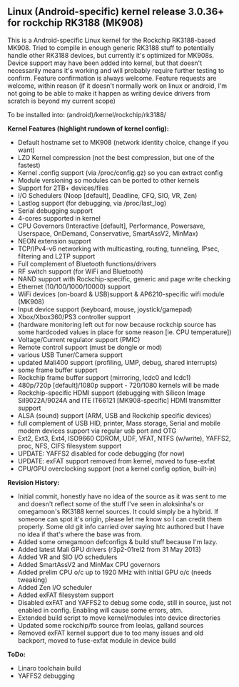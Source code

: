 Linux (Android-specific) kernel release 3.0.36+ for rockchip RK3188 (MK908)
------------

This is a Android-specific Linux kernel for the Rockchip RK3188-based MK908.
Tried to compile in enough generic RK3188 stuff to potentially handle other
RK3188 devices, but currently it's optimized for MK908s. Device support may
have been added into kernel, but that doesn't necessarily means it's working
and will probably require further testing to confirm. Feature confirmation
is always welcome. Feature requests are welcome, within reason (if it doesn't
normally work on linux or android, I'm not going to be able to make it
happen as writing device drivers from scratch is beyond my current scope)

To be installed into: (android)/kernel/rockchip/rk3188/

**Kernel Features (highlight rundown of kernel config):**
- Default hostname set to MK908 (network identity choice, change if you want)
- LZO Kernel compression (not the best compression, but one of the fastest)
- Kernel .config support (via /proc/config.gz) so you can extract config
- Module versioning so modules can be ported to other kernels
- Support for 2TB+ devices/files
- I/O Schedulers (Noop [default], Deadline, CFQ, SIO, VR, Zen)
- Lastlog support (for debugging, via /proc/last_log)
- Serial debugging support
- 4-cores supported in kernel
- CPU Governors (Interactive [default], Performance, Powersave, Userspace,
OnDemand, Conservative, SmartAssV2, MinMax)
- NEON extension support
- TCP/IPv4-v6 networking with multicasting, routing, tunneling, IPsec, 
filtering and L2TP support
- Full complement of Bluetooth functions/drivers
- RF switch support (for WiFi and Bluetooth)
- NAND support with Rockchip-specific, generic and page write checking
- Ethernet (10/100/1000/10000) support
- WiFi devices (on-board & USB)support & AP6210-specific wifi module (MK908)
- Input device support (keyboard, mouse, joystick/gamepad)
- Xbox/Xbox360/PS3 controller support
- (hardware monitoring left out for now because rockchip source has some 
hardcoded values in place for some reason [ie. CPU temperature])
- Voltage/Current regulator support (PMIC)
- Remote control support (must be dongle or mod)
- various USB Tuner/Camera support
- updated Mali400 support (profiling, UMP, debug, shared interrupts)
- some frame buffer support 
- Rockchip frame buffer support (mirroring, lcdc0 and lcdc1)
- 480p/720p [default]/1080p support - 720/1080 kernels will be made
- Rockchip-specific HDMI support (debugging with Silicon Image 
SiI9022A/9024A and ITE IT66121 [MK908-specific] HDMI transmitter support
- ALSA (sound) support (ARM, USB and Rockchip specific devices)
- full complement of USB HID, printer, Mass storage, Serial and mobile modem
devices support via regular usb port and OTG
- Ext2, Ext3, Ext4, ISO9660 CDROM, UDF, VFAT, NTFS (w/write), YAFFS2,
proc, NFS, CIFS filesystem support
- UPDATE: YAFFS2 disabled for code debugging (for now)
- UPDATE: exFAT support removed from kernel, moved to fuse-exfat
- CPU/GPU overclocking support (not a kernel config option, built-in)

**Revision History:**
- Initial commit, honestly have no idea of the source as it was sent to me
and doesn't reflect some of the stuff I've seen in aloksinha's or omegamoon's
RK3188 kernel sources. It could simply be a hybrid. If someone can spot it's 
origin, please let me know so I can credit them properly. Some old git info
carried over saying htc authored but I have no idea if that's where the base
was from.
- Added some omegamoon defconfigs & build stuff because I'm lazy.
- Added latest Mali GPU drivers (r3p2-01rel2 from 31 May 2013)
- Added VR and SIO I/O schedulers
- Added SmartAssV2 and MinMax CPU governors
- Added prelim CPU o/c up to 1920 MHz with initial GPU o/c (needs tweaking)
- Added Zen I/O scheduler
- Added exFAT filesystem support
- Disabled exFAT and YAFFS2 to debug some code, still in source, just not
enabled in config. Enabling will cause some errors, atm.
- Extended build script to move kernel/modules into device directories
- Updated some rockchip/fb source from leolas, galland sources
- Removed exFAT kernel support due to too many issues and old backport,
moved to fuse-exfat module in device build

**ToDo:**
- Linaro toolchain build
- YAFFS2 debugging
